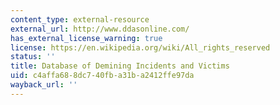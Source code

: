 ```yaml
---
content_type: external-resource
external_url: http://www.ddasonline.com/
has_external_license_warning: true
license: https://en.wikipedia.org/wiki/All_rights_reserved
status: ''
title: Database of Demining Incidents and Victims
uid: c4affa68-8dc7-40fb-a31b-a2412ffe97da
wayback_url: ''
---
```

